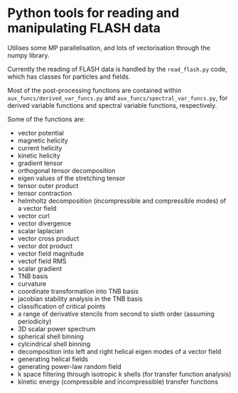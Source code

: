 # Python tools for reading and manipulating FLASH data

Utilises some MP parallelisation, and lots of vectorisation through the numpy library. 

Currently the reading of FLASH data is handled by the `read_flash.py` code, which has classes for particles and fields. 

Most of the post-processing functions are contained within `aux_funcs/derived_var_funcs.py` and `aux_funcs/spectral_var_funcs.py`, for derived variable functions and spectral variable functions, respectively. 

Some of the functions are:
* vector potential
* magnetic helicity
* current helicity
* kinetic helicity
* gradient tensor
* orthogonal tensor decomposition
* eigen values of the stretching tensor
* tensor outer product
* tensor contraction
* helmholtz decomposition (incompressible and compressible modes) of a vector field
* vector curl
* vector divergence
* scalar laplacian
* vector cross product
* vector dot product
* vector field magnitude
* vectof field RMS
* scalar gradient
* TNB basis
* curvature
* coordinate transformation into TNB basis
* jacobian stability analysis in the TNB basis
* classification of critical points
* a range of derivative stencils from second to sixth order (assuming periodicity)
* 3D scalar power spectrum
* spherical shell binning
* cylcindrical shell binning
* decomposition into left and right helical eigen modes of a vector field
* generating helical fields
* generating power-law random field
* k space filtering through isotropic k shells (for transfer function analysis)
* kinetic energy (compressible and incompressible) transfer functions

